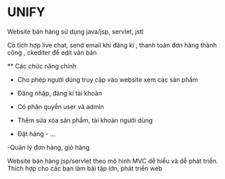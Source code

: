 # UNIFY
Website bán hàng  sử dụng java/jsp, servlet, jstl

Có tích hợp live chat, send email khi đăng kí , thanh toán đơn hàng thành công , ckediter để edit văn bản

** Các chức năng chính
- Cho phép người dùng truy cập vào website xem các sản phẩm

- Đăng nhập, đăng kí tài khoản

- Có phân quyền user và admin

- Thêm sửa xóa sản phẩm, tài khoản người dùng

- Đặt hàng - …

-Quản lý đơn hàng, giỏ hàng


Website bán hàng jsp/servlet theo mô hình MVC dễ hiểu và dễ phát triển. Thích hợp cho các bạn làm bài tập lớn, phát triển web
